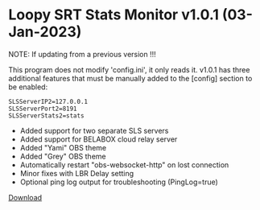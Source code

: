 # Loopy SRT Stats Monitor v1.0.1 (03-Jan-2023)

NOTE: If updating from a previous version !!!

This program does not modify 'config.ini', it only reads it. v1.0.1 has three additional features that must be manually added to the [config] section to be enabled:

```
SLSServerIP2=127.0.0.1
SLSServerPort2=8191
SLSServerStats2=stats
```

- Added support for two separate SLS servers
- Added support for BELABOX cloud relay server
- Added "Yami" OBS theme
- Added "Grey" OBS theme
- Automatically restart "obs-websocket-http" on lost connection
- Minor fixes with LBR Delay setting
- Optional ping log output for troubleshooting (PingLog=true)

[Download](https://github.com/loopy750/SRT-Stats-Monitor/raw/beta/loopy_srt_monitor_v1.0.1_beta_setup.exe)
